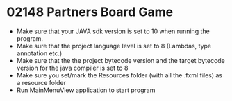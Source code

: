 # 02148 Partners Board Game
* Make sure that your JAVA sdk version is set to 10 when running the program.
* Make sure that the project language level is set to 8 (Lambdas, type annotation etc.)
* Make sure that the the project bytecode version and the target bytecode version for the java compiler is set to 8
* Make sure you set/mark the Resources folder (with all the .fxml files) as a resource folder
* Run MainMenuView application to start program
